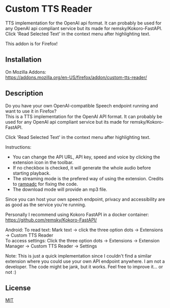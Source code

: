 
# Custom TTS Reader

TTS implementation for the OpenAI api format. It can probably be used for any OpenAI api compliant service but its made for remsky/Kokoro-FastAPI.   
Click 'Read Selected Text' in the context menu after highlighting text.

This addon is for Firefox!



## Installation

On Mozilla Addons:  
https://addons.mozilla.org/en-US/firefox/addon/custom-tts-reader/
    
## Description

Do you have your own OpenAI-compatible Speech endpoint running and want to use it in Firefox?  
This is a TTS implementation for the OpenAI API format. It can probably be used for any OpenAI api compliant service but its made for remsky/Kokoro-FastAPI.

Click 'Read Selected Text' in the context menu after highlighting text.

Instructions:    
- You can change the API URL, API key, speed and voice by clicking the extension icon in the toolbar.  
- If no checkbox is checked, it will generate the whole audio before starting playback.  
- The streaming mode is the prefered way of using the extension. Credits to [rampadc](https://github.com/rampadc/) for fixing the code.  
- The download mode will provide an mp3 file.  

Since you can host your own speech endpoint, privacy and accessibility are as good as the service you're running.

Personally I recommend using Kokoro FastAPI in a docker container:
https://github.com/remsky/Kokoro-FastAPI/

Android:
To read text: Mark text -> click the three option dots -> Extensions -> Custom TTS Reader  
To access settings: Click the three option dots -> Extensions -> Extension Manager -> Custom TTS Reader -> Settings


Note:
This is just a quick implementation since I couldn't find a similar extension where you could use your own API endpoint anywhere. I am not a developer. The code might be jank, but it works. Feel free to improve it... or not :)


## License

[MIT](https://choosealicense.com/licenses/mit/)

